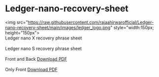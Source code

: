 # Ledger-nano-recovery-sheet 
<img src="https://raw.githubusercontent.com/rajaahirwarofficial/Ledger-nano-recovery-sheet/main/images/ledger_logo.png" style="width:150px; height="150px">
<br>Ledger nano X recovery phrase sheet</br>
<br>Ledger nano S recovery phrase sheet</br>
<br>Front and Back <a href="https://github.com/rajaahirwarofficial/Ledger-nano-recovery-sheet/raw/main/Ledger-Nano-S-Recovery-sheet.pdf">Download PDF</a></br>
<br>Only Front <a href="https://github.com/rajaahirwarofficial/Ledger-nano-recovery-sheet/raw/main/Ledger-Recovery-Sheet.pdf">Download PDF</a></br>
